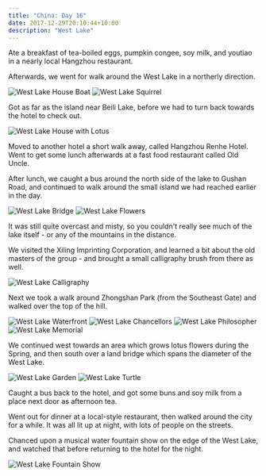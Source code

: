 ```yaml
---
title: "China: Day 16"
date: 2017-12-29T20:10:44+10:00
description: "West Lake"
---
```

Ate a breakfast of tea-boiled eggs, pumpkin congee, soy milk, and youtiao in a nearly local Hangzhou restaurant.

Afterwards, we went for walk around the West Lake in a northerly direction.

![West Lake House Boat](/images/west-lake-house-boat.jpg)
![West Lake Squirrel](/images/west-lake-squirrel.jpg)

Got as far as the island near Beili Lake, before we had to turn back towards the hotel to check out.

![West Lake House with Lotus](/images/west-lake-house-with-lotus.jpg)

Moved to another hotel a short walk away, called Hangzhou Renhe Hotel. Went to get some lunch afterwards at a fast food restaurant called Old Uncle.

After lunch, we caught a bus around the north side of the lake to Gushan Road, and continued to walk around the small island we had reached earlier in the day.

![West Lake Bridge](/images/west-lake-bridge.jpg)
![West Lake Flowers](/images/west-lake-flowers.jpg)

It was still quite overcast and misty, so you couldn't really see much of the lake itself - or any of the mountains in the distance.

We visited the Xiling Imprinting Corporation, and learned a bit about the old masters of the group - and brought a small calligraphy brush from there as well.

![West Lake Calligraphy](/images/west-lake-calligraphy.jpg)

Next we took a walk around Zhongshan Park (from the Southeast Gate) and walked over the top of the hill.

![West Lake Waterfront](/images/west-lake-waterfront.jpg)
![West Lake Chancellors](/images/west-lake-chancellors.jpg)
![West Lake Philosopher](/images/west-lake-philosopher.jpg)
![West Lake Memorial](/images/west-lake-memorial.jpg)

We continued west towards an area which grows lotus flowers during the Spring, and then south over a land bridge which spans the diameter of the West Lake.

![West Lake Garden](/images/west-lake-garden.jpg)
![West Lake Turtle](/images/west-lake-turtle.jpg)

Caught a bus back to the hotel, and got some buns and soy milk from a place next door as afternoon tea.

Went out for dinner at a local-style restaurant, then walked around the city for a while. It was all lit up at night, with lots of people on the streets.

Chanced upon a musical water fountain show on the edge of the West Lake, and watched that before returning to the hotel for the night.

![West Lake Fountain Show](/images/west-lake-fountain-show.jpg)
